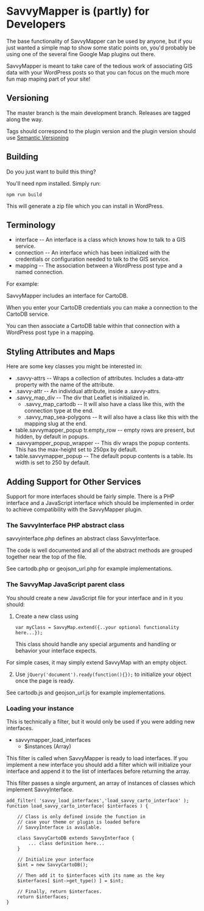 SavvyMapper is (partly) for Developers
======================================

The base functionality of SavvyMapper can be used by anyone,
but if you just wanted a simple map to show some static points
on, you'd probably be using one of the several fine Google Map 
plugins out there. 

SavvyMapper is meant to take care of the tedious work 
of associating GIS data with your WordPress posts so that you
can focus on the much more fun map maping part of your site!


Versioning
----------
The master branch is the main development branch. Releases are tagged along the way. 

Tags should correspond to the plugin version and the plugin version should use [Semantic Versioning](http://semver.org/)

Building
--------

Do you just want to build this thing? 

You'll need npm installed. Simply run: 

    npm run build

This will generate a zip file which you can install in WordPress.


Terminology
-----------

 * interface -- An interface is a class which knows how to talk to a GIS service. 
 * connection -- An interface which has been initialized with the credentials 
 or configuration needed to talk to the GIS service.
 * mapping -- The association between a WordPress post type and a named connection.


For example: 

SavvyMapper includes an interface for CartoDB.

When you enter your CartoDB credentials you can make a connection to the CartoDB service.

You can then associate a CartoDB table within that connection with a WordPress post type in a mapping.


Styling Attributes and Maps
---------------------------

Here are some key classes you might be interested in:

 * .savvy-attrs -- Wraps a collection of attributes. Includes a data-attr property with the name of the attribute.
 * .savvy-attr  -- An individual attribute, inside a .savvy-attrs.
 * .savvy_map_div -- The div that Leaflet is initialized in.
    - .savvy_map_cartodb -- It will also have a class like this, with the connection type at the end.
    - .savvy_map_sea-polygons -- It will also have a class like this with the mapping slug at the end.
 * table.savvymapper_popup tr.empty_row -- empty rows are present, but hidden, by default in popups.
 * .savvyampper_popup_wrapper -- This div wraps the popup contents. This has the max-height set to 250px by default.
 * table.savvymapper_popup  -- The default popup contents is a table. Its width is set to 250 by default.



Adding Support for Other Services
---------------------------------

Support for more interfaces should be fairly simple. There is a
PHP interface and a JavaScript interface which should be implemented
in order to achieve compatibility with the SavvyMapper plugin.

### The SavvyInterface PHP abstract class

savvyinterface.php defines an abstract class SavvyInterface.

The code is well documented and all of the abstract methods
are grouped together near the top of the file. 

See cartodb.php or geojson_url.php for example implementations.


### The SavvyMap JavaScript parent class


You should create a new JavaScript file for your interface
and in it you should:

 1. Create a new class using
 
		var myClass = SavvyMap.extend({..your optional functionality here...});

    This class should handle any special arguments and handling or behavior your interface expects. 

 For simple cases, it may simply extend  SavvyMap with an empty object.

 2. Use ```jQuery('document').ready(function(){});``` to initialize your
 object once the page is ready.

 
See cartodb.js and geojson_url.js for example implementations.


### Loading your instance

This is technically a filter, but it would only be used if you were adding new interfaces.


 * savvymapper_load_interfaces
    - $instances (Array)

This filter is called when SavvyMapper is ready to load interfaces. If you implement
a new interface you should add a filter which will initialize your interface and
append it to the list of interfaces before returning the array.

This filter passes a single argument, an array of instances of classes which 
implement SavvyInterface.


    add_filter( 'savvy_load_interfaces','load_savvy_carto_interface' );
    function load_savvy_carto_interface( $interfaces ) {

		// Class is only defined inside the function in 
		// case your theme or plugin is loaded before
		// SavvyInterface is available.

    	class SavvyCartoDB extends SavvyInterface {
    		... class definition here...
    	}
    
		// Initialize your interface
    	$int = new SavvyCartoDB();

		// Then add it to $interfaces with its name as the key
    	$interfaces[ $int->get_type() ] = $int;
    
		// Finally, return $interfaces.
    	return $interfaces;
    }


